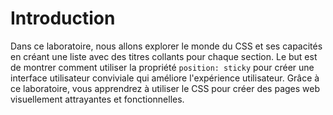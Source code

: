 # Introduction

Dans ce laboratoire, nous allons explorer le monde du CSS et ses capacités en créant une liste avec des titres collants pour chaque section. Le but est de montrer comment utiliser la propriété `position: sticky` pour créer une interface utilisateur conviviale qui améliore l'expérience utilisateur. Grâce à ce laboratoire, vous apprendrez à utiliser le CSS pour créer des pages web visuellement attrayantes et fonctionnelles.
